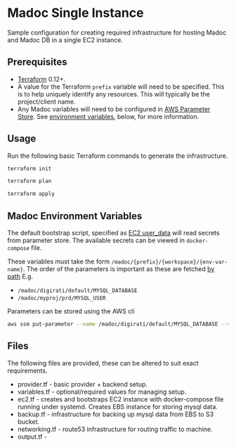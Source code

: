 # Madoc Single Instance

Sample configuration for creating required infrastructure for hosting Madoc and Madoc DB in a single EC2 instance.

## Prerequisites

* [Terraform](https://www.terraform.io) 0.12+.
* A value for the Terraform `prefix` variable will need to be specified. This is to help uniquely identify any resources. This will typically be the project/client name.
* Any Madoc variables will need to be configured in [AWS Parameter Store](https://docs.aws.amazon.com/systems-manager/latest/userguide/systems-manager-parameter-store.html). See [environment variables](#Madoc-Environment-Variables), below, for more information.

## Usage

Run the following basic Terraform commands to generate the infrastructure.

```bash
terraform init

terraform plan

terraform apply
```

## Madoc Environment Variables

The default bootstrap script, specified as [EC2 user_data](https://www.terraform.io/docs/providers/aws/r/instance.html#user_data) will read secrets from parameter store. The available secrets can be viewed in `docker-compose` file.

These variables must take the form `/madoc/{prefix}/{workspace}/{env-var-name}`. The order of the parameters is important as these are fetched [by path](https://docs.aws.amazon.com/cli/latest/reference/ssm/get-parameters-by-path.html) E.g.

* `/madoc/digirati/default/MYSQL_DATABASE`
* `/madoc/myproj/prd/MYSQL_USER`

Parameters can be stored using the AWS cli

```bash
aws ssm put-parameter --name /madoc/digirati/default/MYSQL_DATABASE --value my-db-name --type SecureString
```

## Files

The following files are provided, these can be altered to suit exact requirements.

* provider.tf - basic provider + backend setup.
* variables.tf - optional/required values for managing setup.
* ec2.tf - creates and bootstraps EC2 instance with docker-compose file running under systemd. Creates EBS instance for storing mysql data.
* backup.tf - infrastructure for backing up mysql data from EBS to S3 bucket.
* networking.tf - route53 infrastructure for routing traffic to machine.
* output.tf - 